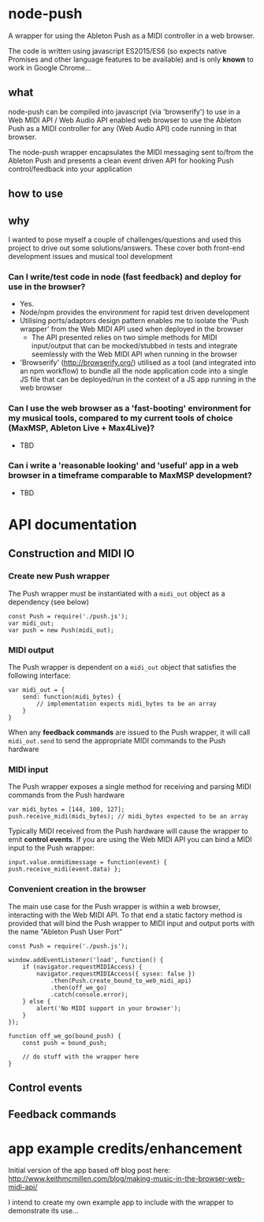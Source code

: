 # node-push
A wrapper for using the Ableton Push as a MIDI controller in a web browser.

The code is written using javascript ES2015/ES6 (so expects native Promises and other language features to be available) and is only **known** to work in Google Chrome...

## what

node-push can be compiled into javascript (via 'browserify') to use in a Web MIDI API / Web Audio API enabled web browser to use the Ableton Push as a MIDI controller for any (Web Audio API) code running in that browser.

The node-push wrapper encapsulates the MIDI messaging sent to/from the Ableton Push and presents a clean event driven API for hooking Push control/feedback into your application

## how to use

## why

I wanted to pose myself a couple of challenges/questions and used this project to drive out some solutions/answers. These cover both front-end development issues and musical tool development

### Can I write/test code in node (fast feedback) and deploy for use in the browser?
- Yes.
- Node/npm provides the environment for rapid test driven development
- Utilising ports/adaptors design pattern enables me to isolate the 'Push wrapper' from the Web MIDI API used when deployed in the browser
  - The API presented relies on two simple methods for MIDI input/output that can be mocked/stubbed in tests and integrate seemlessly with the Web MIDI API when running in the browser
- 'Browserify' (http://browserify.org/) utilised as a tool (and integrated into an npm workflow) to bundle all the node application code into a single JS file that can be deployed/run in the context of a JS app running in the web browser

### Can I use the web browser as a 'fast-booting' environment for my musical tools, compared to my current tools of choice (MaxMSP, Ableton Live + Max4Live)?
- TBD

### Can i write a 'reasonable looking' and 'useful' app in a web browser in a timeframe comparable to MaxMSP development?
- TBD

# API documentation

## Construction and MIDI IO

### Create new Push wrapper

The Push wrapper must be instantiated with a `midi_out` object as a dependency (see below)

```
const Push = require('./push.js');
var midi_out; 
var push = new Push(midi_out);
```

### MIDI output

The Push wrapper is dependent on a `midi_out` object that satisfies the following interface:

```
var midi_out = {
    send: function(midi_bytes) {
        // implementation expects midi_bytes to be an array
    }
}
```

When any **feedback commands** are issued to the Push wrapper, it will call `midi_out.send` to send the appropriate MIDI commands to the Push hardware

### MIDI input

The Push wrapper exposes a single method for receiving and parsing MIDI commands from the Push hardware
```
var midi_bytes = [144, 100, 127];
push.receive_midi(midi_bytes); // midi_bytes expected to be an array
```

Typically MIDI received from the Push hardware will cause the wrapper to emit **control events**. If you are using the Web MIDI API you can bind a MIDI input to the Push wrapper:
```
input.value.onmidimessage = function(event) { push.receive_midi(event.data) };
```

### Convenient creation in the browser

The main use case for the Push wrapper is within a web browser, interacting with the Web MIDI API. To that end a static factory method is provided that will bind the Push wrapper to MIDI input and output ports with the name "Ableton Push User Port"
```
const Push = require('./push.js');

window.addEventListener('load', function() {
    if (navigator.requestMIDIAccess) {
        navigator.requestMIDIAccess({ sysex: false })
            .then(Push.create_bound_to_web_midi_api)
            .then(off_we_go)
            .catch(console.error);
    } else {
        alert('No MIDI support in your browser');
    }
});

function off_we_go(bound_push) {
    const push = bound_push;
    
    // do stuff with the wrapper here
}
```
## Control events

## Feedback commands

# app example credits/enhancement

Initial version of the app based off blog post here: http://www.keithmcmillen.com/blog/making-music-in-the-browser-web-midi-api/

I intend to create my own example app to include with the wrapper to demonstrate its use...
